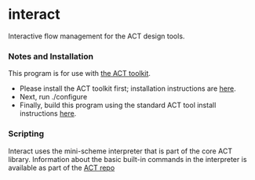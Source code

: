 # interact

Interactive flow management for the ACT design tools.

### Notes and Installation

This program is for use with [the ACT toolkit](https://github.com/asyncvlsi/act).

   * Please install the ACT toolkit first; installation instructions are [here](https://github.com/asyncvlsi/act/blob/master/README.md).
   * Next, run ./configure
   * Finally, build this program using the standard ACT tool install instructions [here](https://github.com/asyncvlsi/act/blob/master/README_tool.md).


### Scripting

Interact uses the mini-scheme interpreter that is part of the core ACT library. Information about the basic built-in commands in the interpreter is available as part of the [ACT repo](https://github.com/asyncvlsi/act/blob/master/miniscm/README.md)

